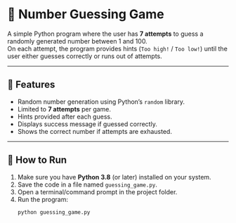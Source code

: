 # 🎯 Number Guessing Game

A simple Python program where the user has **7 attempts** to guess a randomly generated number between 1 and 100.  
On each attempt, the program provides hints (`Too high!` / `Too low!`) until the user either guesses correctly or runs out of attempts.

---

## 📌 Features
- Random number generation using Python’s `random` library.  
- Limited to **7 attempts** per game.  
- Hints provided after each guess.  
- Displays success message if guessed correctly.  
- Shows the correct number if attempts are exhausted.  

---

## 🚀 How to Run
1. Make sure you have **Python 3.8** (or later) installed on your system.
2. Save the code in a file named `guessing_game.py`.
3. Open a terminal/command prompt in the project folder.
4. Run the program:
   ```bash
   python guessing_game.py
